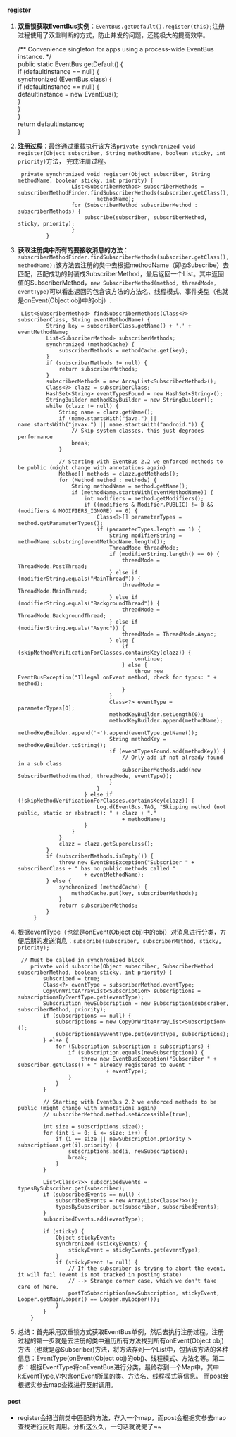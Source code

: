 #### register
1. **双重锁获取EventBus实例**：`EventBus.getDefault().register(this);`注册过程使用了双重判断的方式，防止并发的问题，还能极大的提高效率。

	/** Convenience singleton for apps using a process-wide EventBus instance. */  
	   public static EventBus getDefault() {  
	       if (defaultInstance == null) {  
	           synchronized (EventBus.class) {  
	               if (defaultInstance == null) {  
	                   defaultInstance = new EventBus();  
	               }  
	           }  
	       }  
	       return defaultInstance;  
	   }  	

2. **注册过程**：最终通过重载执行该方法`private synchronized void register(Object subscriber, String methodName, boolean sticky, int priority)`方法， 完成注册过程。

		private synchronized void register(Object subscriber, String methodName, boolean sticky, int priority) {  
				        List<SubscriberMethod> subscriberMethods = subscriberMethodFinder.findSubscriberMethods(subscriber.getClass(),  
				                methodName);  
				        for (SubscriberMethod subscriberMethod : subscriberMethods) {  
				            subscribe(subscriber, subscriberMethod, sticky, priority);  
				        }  
				}			

3. **获取注册类中所有的要接收消息的方法**：`subscriberMethodFinder.findSubscriberMethods(subscriber.getClass(),methodName);`该方法去注册的类中去根据methodName（即@Subscribe）去匹配，匹配成功的封装成SubscriberMethod，最后返回一个List。其中返回值的SubscriberMethod，`new SubscriberMethod(method, threadMode, eventType)`可以看出返回的包含该方法的方法名、线程模式、事件类型（也就是onEvent(Object obj)中的obj）.

		List<SubscriberMethod> findSubscriberMethods(Class<?> subscriberClass, String eventMethodName) {  
		        String key = subscriberClass.getName() + '.' + eventMethodName;  
		        List<SubscriberMethod> subscriberMethods;  
		        synchronized (methodCache) {  
		            subscriberMethods = methodCache.get(key);  
		        }  
		        if (subscriberMethods != null) {  
		            return subscriberMethods;  
		        }  
		        subscriberMethods = new ArrayList<SubscriberMethod>();  
		        Class<?> clazz = subscriberClass;  
		        HashSet<String> eventTypesFound = new HashSet<String>();  
		        StringBuilder methodKeyBuilder = new StringBuilder();  
		        while (clazz != null) {  
		            String name = clazz.getName();  
		            if (name.startsWith("java.") || name.startsWith("javax.") || name.startsWith("android.")) {  
		                // Skip system classes, this just degrades performance  
		                break;  
		            }  
		  
		            // Starting with EventBus 2.2 we enforced methods to be public (might change with annotations again)  
		            Method[] methods = clazz.getMethods();  
		            for (Method method : methods) {  
		                String methodName = method.getName();  
		                if (methodName.startsWith(eventMethodName)) {  
		                    int modifiers = method.getModifiers();  
		                    if ((modifiers & Modifier.PUBLIC) != 0 && (modifiers & MODIFIERS_IGNORE) == 0) {  
		                        Class<?>[] parameterTypes = method.getParameterTypes();  
		                        if (parameterTypes.length == 1) {  
		                            String modifierString = methodName.substring(eventMethodName.length());  
		                            ThreadMode threadMode;  
		                            if (modifierString.length() == 0) {  
		                                threadMode = ThreadMode.PostThread;  
		                            } else if (modifierString.equals("MainThread")) {  
		                                threadMode = ThreadMode.MainThread;  
		                            } else if (modifierString.equals("BackgroundThread")) {  
		                                threadMode = ThreadMode.BackgroundThread;  
		                            } else if (modifierString.equals("Async")) {  
		                                threadMode = ThreadMode.Async;  
		                            } else {  
		                                if (skipMethodVerificationForClasses.containsKey(clazz)) {  
		                                    continue;  
		                                } else {  
		                                    throw new EventBusException("Illegal onEvent method, check for typos: " + method);  
		                                }  
		                            }  
		                            Class<?> eventType = parameterTypes[0];  
		                            methodKeyBuilder.setLength(0);  
		                            methodKeyBuilder.append(methodName);  
		                            methodKeyBuilder.append('>').append(eventType.getName());  
		                            String methodKey = methodKeyBuilder.toString();  
		                            if (eventTypesFound.add(methodKey)) {  
		                                // Only add if not already found in a sub class  
		                                subscriberMethods.add(new SubscriberMethod(method, threadMode, eventType));  
		                            }  
		                        }  
		                    } else if (!skipMethodVerificationForClasses.containsKey(clazz)) {  
		                        Log.d(EventBus.TAG, "Skipping method (not public, static or abstract): " + clazz + "."  
		                                + methodName);  
		                    }  
		                }  
		            }  
		            clazz = clazz.getSuperclass();  
		        }  
		        if (subscriberMethods.isEmpty()) {  
		            throw new EventBusException("Subscriber " + subscriberClass + " has no public methods called "  
		                    + eventMethodName);  
		        } else {  
		            synchronized (methodCache) {  
		                methodCache.put(key, subscriberMethods);  
		            }  
		            return subscriberMethods;  
		        }  
		    } 
4. 根据eventType（也就是onEvent(Object obj)中的obj）对消息进行分类，方便后期的发送消息：` subscribe(subscriber, subscriberMethod, sticky, priority);  `
		
		// Must be called in synchronized block  
		   private void subscribe(Object subscriber, SubscriberMethod subscriberMethod, boolean sticky, int priority) {  
		       subscribed = true;  
		       Class<?> eventType = subscriberMethod.eventType;  
		       CopyOnWriteArrayList<Subscription> subscriptions = subscriptionsByEventType.get(eventType);  
		       Subscription newSubscription = new Subscription(subscriber, subscriberMethod, priority);  
		       if (subscriptions == null) {  
		           subscriptions = new CopyOnWriteArrayList<Subscription>();  
		           subscriptionsByEventType.put(eventType, subscriptions);  
		       } else {  
		           for (Subscription subscription : subscriptions) {  
		               if (subscription.equals(newSubscription)) {  
		                   throw new EventBusException("Subscriber " + subscriber.getClass() + " already registered to event "  
		                           + eventType);  
		               }  
		           }  
		       }  
		  
		       // Starting with EventBus 2.2 we enforced methods to be public (might change with annotations again)  
		       // subscriberMethod.method.setAccessible(true);  
		  
		       int size = subscriptions.size();  
		       for (int i = 0; i <= size; i++) {  
		           if (i == size || newSubscription.priority > subscriptions.get(i).priority) {  
		               subscriptions.add(i, newSubscription);  
		               break;  
		           }  
		       }  
		  
		       List<Class<?>> subscribedEvents = typesBySubscriber.get(subscriber);  
		       if (subscribedEvents == null) {  
		           subscribedEvents = new ArrayList<Class<?>>();  
		           typesBySubscriber.put(subscriber, subscribedEvents);  
		       }  
		       subscribedEvents.add(eventType);  
		  
		       if (sticky) {  
		           Object stickyEvent;  
		           synchronized (stickyEvents) {  
		               stickyEvent = stickyEvents.get(eventType);  
		           }  
		           if (stickyEvent != null) {  
		               // If the subscriber is trying to abort the event, it will fail (event is not tracked in posting state)  
		               // --> Strange corner case, which we don't take care of here.  
		               postToSubscription(newSubscription, stickyEvent, Looper.getMainLooper() == Looper.myLooper());  
		           }  
		       }  
		   }  

5. 总结：首先采用双重锁方式获取EventBus单例，然后去执行注册过程。注册过程的第一步就是去注册的类中遍历所有方法找到所有onEvent(Object obj)方法（也就是@Subscriber)方法，将方法存到一个List中，包括该方法的各种信息：EventType(onEvent(Object obj)的obj)、线程模式、方法名等。第二步：根据EventType将onEventBus进行分类，最终存到一个Map中，其中k:EventType,V:包含onEvent所属的类、方法名、线程模式等信息。 而post会根据实参去map查找进行反射调用。

#### post
* register会把当前类中匹配的方法，存入一个map，而post会根据实参去map查找进行反射调用。分析这么久，一句话就说完了~~